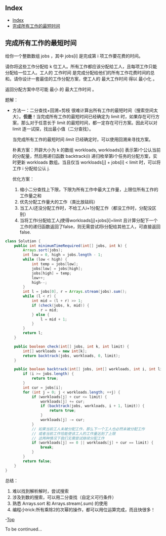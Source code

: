 <head>
<script src="https://cdn.mathjax.org/mathjax/latest/MathJax.js?config=TeX-AMS-MML_HTMLorMML" type="text/javascript"></script> <script type="text/x-mathjax-config"> MathJax.Hub.Config({ tex2jax: { skipTags: ['script', 'noscript', 'style', 'textarea', 'pre'], inlineMath: [['$','$']] } }); </script>
</head>

## Index
- [Index](#index)
- [完成所有工作的最短时间](#完成所有工作的最短时间)

## 完成所有工作的最短时间
给你一个整数数组 jobs ，其中 jobs[i] 是完成第 i 项工作要花费的时间。

请你将这些工作分配给 k 位工人。所有工作都应该分配给工人，且每项工作只能分配给一位工人。工人的 工作时间 是完成分配给他们的所有工作花费时间的总和。请你设计一套最佳的工作分配方案，使工人的 最大工作时间 得以 最小化 。

返回分配方案中尽可能 最小 的 最大工作时间 。

题解：
* 方法一：二分查找+回溯+剪枝
  很难计算出所有工作的最短时间（搜索空间太大）。**但是**！当完成所有工作的最短时间已经确定为 limit 时，如果存在可行方案，那么对于任意长于 limit 的最短时间，都一定存在可行方案。因此可以对 limit 逐一试探，找出最小值（二分查找）。
  
  当完成所有工作的最短时间 $limit$ 已经确定时，可以使用回溯来寻找方案。

  朴素方案：开辟大小为 k 的数组 workloads, workloads[i] 表示第i个公认当前的分配量，然后用递归函数 backtrack(i) 递归枚举第i个任务的分配方案，实时更新 workloads 数组。当且仅当 workloads[j] + jobs[i] < limit 时，可以将工作 i 分配给公认 j.

  优化方案：
  1. 缩小二分查找上下限，下限为所有工作中最大工作量，上限位所有工作的工作量之和
  2. 优先分配工作量大的工作（类比放砝码）
  3. 当工人i还没分配工作时，不给工人i+1分配工作（都没工作时，分配没区别）
  4. 当将工作i分配给工人j使得workloads[j]+jobs[i]=limit 且计算分配下一个工作的递归函数返回了false，则无需尝试将i分配给其他工人，可直接返回false.

```java
class Solution {
    public int minimumTimeRequired(int[] jobs, int k) {
        Arrays.sort(jobs);
        int low = 0, high = jobs.length - 1;
        while (low < high) {
            int temp = jobs[low];
            jobs[low] = jobs[high];
            jobs[high] = temp;
            low++;
            high--;
        }
        int l = jobs[0], r = Arrays.stream(jobs).sum();
        while (l < r) {
            int mid = (l + r) >> 1;
            if (check(jobs, k, mid)) {
                r = mid;
            } else {
                l = mid + 1;
            }
        }
        return l;
    }

    public boolean check(int[] jobs, int k, int limit) {
        int[] workloads = new int[k];
        return backtrack(jobs, workloads, 0, limit);
    }

    public boolean backtrack(int[] jobs, int[] workloads, int i, int limit) {
        if (i >= jobs.length) {
            return true;
        }
        int cur = jobs[i];
        for (int j = 0; j < workloads.length; ++j) {
            if (workloads[j] + cur <= limit) {
                workloads[j] += cur;
                if (backtrack(jobs, workloads, i + 1, limit)) {
                    return true;
                }
                workloads[j] -= cur;
            }
            // 如果当前工人未被分配工作，那么下一个工人也必然未被分配工作
            // 或者当前工作恰能使该工人的工作量达到了上限
            // 这两种情况下我们无需尝试继续分配工作
            if (workloads[j] == 0 || workloads[j] + cur == limit) {
                break;
            }
        }
        return false;
    }
}

```
总结：
1. 难以找到解析解时，尝试搜索
2. 涉及到数的搜索，可以用二分查找（自定义可行条件）
3. 熟悉 Arrays.sort 和 Arrays.stream(.sum) 的使用
4. 编程小trick:所有乘除2的次幂的操作，都可以用位运算完成，而且快很多！

-[Top](#index)



To be continued...